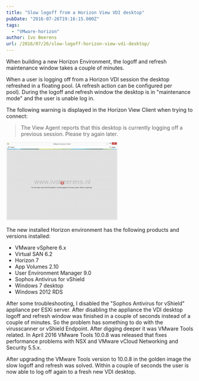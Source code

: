 ```yaml
---
title: "Slow logoff from a Horizon View VDI desktop"
pubDate: "2016-07-26T19:16:15.000Z"
tags: 
  - "VMware-horizon"
author: Ivo Beerens
url: /2016/07/26/slow-logoff-horizon-view-vdi-desktop/
---
```


When building a new Horizon Environment, the logoff and refresh maintenance window takes a couple of minutes.

When a user is logging off from a Horizon VDI session the desktop refreshed in a floating pool. (A refresh action can be configured per pool). During the logoff and refresh window the desktop is in "maintenance mode" and the user is unable log in.

The following warning is displayed in the Horizon View Client when trying to connect:

> The View Agent reports that this desktop is currently logging off a previous session. Please try again later.

[![1](images/1-1-300x210.png)](images/1-1.png)

The new installed Horizon environment has the following products and versions installed:

- VMware vSphere 6.x
- Virtual SAN 6.2
- Horizon 7
- App Volumes 2.10
- User Environment Manager 9.0
- Sophos Antivirus for vShield
- Windows 7 desktop
- Windows 2012 RDS

After some troubleshooting, I disabled the "Sophos Antivirus for vShield" appliance per ESXi server. After disabling the appliance the VDI desktop logoff and refresh window was finished in a couple of seconds instead of a couple of minutes. So the problem has something to do with the virusscanner or vShield Endpoint. After digging deeper it was VMware Tools related. In April 2016 VMware Tools 10.0.8 was released that fixes performance problems with NSX and VMware vCloud Networking and Security 5.5.x.

After upgrading the VMware Tools version to 10.0.8 in the golden image the slow logoff and refresh was solved. Within a couple of seconds the user is now able to log off again to a fresh new VDI desktop.